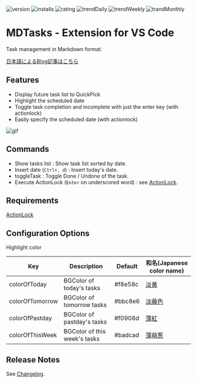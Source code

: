 ![version](https://vsmarketplacebadge.apphb.com/version-short/nobuhito.mdtasks.svg)
![installs](https://vsmarketplacebadge.apphb.com/installs-short/nobuhito.mdtasks.svg)
![rating](https://vsmarketplacebadge.apphb.com/rating-short/nobuhito.mdtasks.svg)
![trendDaily](https://vsmarketplacebadge.apphb.com/trending-daily/nobuhito.mdtasks.svg)
![trendWeekly](https://vsmarketplacebadge.apphb.com/trending-weekly/nobuhito.mdtasks.svg)
![trandMonthly](https://vsmarketplacebadge.apphb.com/trending-monthly/nobuhito.mdtasks.svg)

# MDTasks - Extension for VS Code

Task management in Markdown format.

[日本語によるBlog記事はこちら](https://blog.bulkus.net/post/mdtasks_for_vscode/)

## Features

- Display future task list to QuickPick
- Highlight the scheduled date
- Toggle task completion and incomplete with just the enter key (with actionlock)
- Easily specify the scheduled date (with actionlock)

![gif](https://github.com/nobuhito/vscode.mdtasks/blob/master/gif/mdtasks.gif?raw=true)

## Commands

- Show tasks list :  Show task list sorted by date.
- Insert date (`Ctrl+, d`) :  Insert today's date.
- toggleTask : Toggle Done / Undone of the task.
- Execute ActionLock (`Enter` on underscored word) : see [ActionLock](https://marketplace.visualstudio.com/items?itemName=nobuhito.actionlock).

## Requirements

[ActionLock](https://marketplace.visualstudio.com/items?itemName=nobuhito.actionlock)

## Configuration Options

Highlight color

Key             | Description                  | Default | 和名(Japanese color name)
----------------|------------------------------|---------|------------
colorOfToday    | BGColor of today's tasks     | #f8e58c | [淡黄][]
colorOfTomorrow | BGColor of tomorrow tasks    | #bbc8e6 | [淡藤色][]
colorOfPastday  | BGColor of pastday's tasks   | #f0908d | [薄紅][]
colorOfThisWeek | BGColor of this week's tasks | #badcad | [薄萌葱][]

[淡黄]: https://www.colordic.org/colorsample/2164.html
[淡藤色]: https://www.colordic.org/colorsample/2353.html
[薄紅]: https://www.colordic.org/colorsample/2279.html
[薄萌葱]: https://www.colordic.org/colorsample/2422.html

## Release Notes

See [Changelog](https://github.com/nobuhito/vscode.mdtasks/blob/master/CHANGELOG.md).
